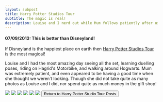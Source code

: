 ```yaml
---
layout: subpost
title: Harry Potter Studios Tour
subtitle: The magic is real!
description: Louise and I nerd out while Mum follows patiently after us
---
```


<h4>07/09/2013: This is better than Disneyland!</h4>

If Disneyland is the happiest place on earth then <a target="_blank" href="https://www.wbstudiotour.co.uk/home">Harry Potter Studios Tour</a> is the most magical!

Louise and I had the most amazing day seeing all the set, learning duelling poses, riding on Hagrid's Motorbike, and walking around Hogwarts. Mum was extremely patient, and even appeared to be having a good time when she thought we weren't looking. Though she did not take quite as many photos as Louise and I did, nor spend quite as much money in the gift shop!

<img src="https://adventuresofthetravellingtwins.com/Photos/2013-09-07-HarryPotter/cover-min.JPG" class="image1">
<img src="https://adventuresofthetravellingtwins.com/Photos/2013-09-07-HarryPotter/harrypotter2.jpg" class="image1">
<img src="https://adventuresofthetravellingtwins.com/Photos/2013-09-07-HarryPotter/day13-min.JPG" class="image1">
<img src="https://adventuresofthetravellingtwins.com/Photos/2013-09-07-HarryPotter/day14-min.JPG" class="image1">
<img src="https://adventuresofthetravellingtwins.com/Photos/2013-09-07-HarryPotter/day15-min.JPG" class="image1">
<img src="https://adventuresofthetravellingtwins.com/Photos/2013-09-07-HarryPotter/day16-min.jpg" class="image1">

<input type="button" value="Return to Harry Potter Studio Tour Posts" onclick="self.close()">
